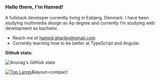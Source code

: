 ### Hello there, I'm Hamed! 

A fullstack developer currently living in Esbjerg, Denmark. 
I have been studying multimedia design as Ap degree and currently I’m studying web development as bachelor. 

<ul>
  <li>
     Reach me at <a href="mailto:hamed.ghariby@gmail.com">hamed.ghariby@gmail.com</a>
  </li>
   <li> Currently learning how to be better at TypeScript and Angular.
   </li>
 </ul>

 <!--<p><strong>Languages and Tools:</strong></p>

 <code>
    <img height="20" src="https://raw.githubusercontent.com/github/explore/80688e429a7d4ef2fca1e82350fe8e3517d3494d/topics/javascript/javascript.png" style="max-width:100%;" />    </code>
    &nbsp;
  <code>
    <img height="20" src="https://raw.githubusercontent.com/github/explore/80688e429a7d4ef2fca1e82350fe8e3517d3494d/topics/vue/vue.png" style="max-width:100%;" />
  </code>
    &nbsp;
  <code>
    <img height="20" src="https://raw.githubusercontent.com/github/explore/80688e429a7d4ef2fca1e82350fe8e3517d3494d/topics/nodejs/nodejs.png" style="max-width:100%;" />
  </code>
    &nbsp;
  <code>
    <img height="20" src="https://raw.githubusercontent.com/github/explore/80688e429a7d4ef2fca1e82350fe8e3517d3494d/topics/firebase/firebase.png" style="max-width:100%;" />       </code>
      &nbsp;
  <code>
    <img height="20" src="https://upload.wikimedia.org/wikipedia/commons/thumb/9/9a/Visual_Studio_Code_1.35_icon.svg/1024px-Visual_Studio_Code_1.35_icon.svg.png" style="max-width:100%;" />
  </code>
 &nbsp; <br><br> -->
    
<p><strong>Github stats:</strong></p>

![Anurag's GitHub stats](https://github-readme-stats.vercel.app/api?username=hamert-gharibi&count_private=true&theme=radical)

[![Top Langs](https://github-readme-stats.vercel.app/api/top-langs/?username=hamert-gharibi&theme=radical)](https://github.com/anuraghazra/github-readme-stats)&layout=compact
